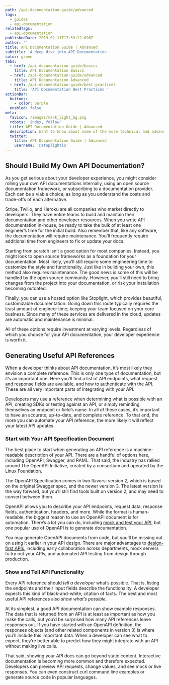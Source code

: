 ```yaml
---
path: /api-documentation-guide/advanced
tags:
  - guides
  - api-documentation
relatedTags:
  - api-documentation
publishedDate: 2019-02-11T17:59:22.696Z
author: ''
title: API Documentation Guide | Advanced
subtitle: 'A deep dive into API Documentation '
color: green
tabs:
  - href: /api-documentation-guide/basics
    title: API Documentation Basics
  - href: /api-documentation-guide/advanced
    title: API Documentation Advanced
  - href: /api-documentation-guide/best-practices
    title: 'API Documentation Best Practices '
actionBar:
  buttons:
    - color: purple
  enabled: false
meta:
  favicon: /images/mark_light_bg.png
  robots: 'index, follow'
  title: API Documentation Guide | Advanced
  description: Want to know about some of the more technical and advanced aspects of API Documentation? Find out some of the more in-depth aspects with Stoplight.
  twitter:
    title: API Documentation Guide | Advanced
    username: '@stoplightio'
---
```

## Should I Build My Own API Documentation?
As you get serious about your developer experience, you might consider rolling your own API documentations internally, using an open source documentation framework, or subscribing to a documentation provider. Each can be a viable choice, as long as you understand the costs and trade-offs of each alternative.

Stripe, Twilio, and Heroku are all companies who market directly to developers. They have entire teams to build and maintain their documentation and other developer resources. When you write API documentation in-house, be ready to take the bulk of at least one engineer’s time for the initial build. Also remember that, like any software, the documentation will require maintenance. You’ll frequently require additional time from engineers to fix or update your docs.

Starting from scratch isn’t a good option for most companies. Instead, you might look to open source frameworks as a foundation for your documentation. Most likely, you’ll still require some engineering time to customize the style and functionality. Just like in building your own, this method also requires maintenance. The good news is some of this will be handled by the open source community. However, you’ll still need to bring changes from the project into your documentation, or risk your installation becoming outdated.

Finally, you can use a hosted option like Stoplight, which provides beautiful, customizable documentation. Going down this route typically requires the least amount of engineer time; keeping your team focused on your core business. Since many of these services are delivered in the cloud, updates are automatic and maintenance is minimal. 

All of these options require investment at varying levels. Regardless of which you choose for your API documentation, your developer experience is worth it.

## Generating Useful API References
When a developer thinks about API documentation, it’s most likely they envision a complete reference. This is only one type of documentation, but it’s an important one. Here you’ll find a list of API endpoints, what request and response fields are available, and how to authenticate with the API. These are all very important parts of integrating with your API.

Developers may use a reference when determining what is possible with an API, creating SDKs or testing against an API, or simply reminding themselves an endpoint or field’s name. In all of these cases, it’s important to have an accurate, up-to-date, and complete reference. To that end, the more you can automate your API reference, the more likely it will reflect your latest API updates.
### Start with Your API Specification Document
The best place to start when generating an API reference is a machine-readable description of your API. There are a handful of options here, including OpenAPI, Swagger, and RAML. That said, the industry has rallied around The OpenAPI Initiative, created by a consortium and operated by the Linux Foundation.

The OpenAPI Specification comes in two flavors: version 2, which is based on the original Swagger spec, and the newer version 3. The latest version is the way forward, but you’ll still find tools built on version 2, and may need to convert between them.

OpenAPI allows you to describe your API endpoints, request data, response fields, authentication, headers, and more. While the format is human-readable, the biggest reason to use an OpenAPI document is for automation. There’s a lot you can do, including [mock and test your API](/mock-api-guide/basics/), but one popular use of OpenAPI is to generate documentation.

You may generate OpenAPI documents from code, but you’ll be missing out on using it earlier in your API design. There are major advantages to [design-first APIs](/api-design-guide/basics/), including early collaboration across departments, mock servers to try out your APIs, and automated API testing from design through production.
### Show and Tell API Functionality
Every API reference should _tell a developer_ what’s possible. That is, listing the endpoints and their input fields describe the functionality. A developer expects this kind of black-and-white, citation of facts. The best and most useful API references also _show what’s possible_.

At its simplest, a good API documentation can show example responses. The data that is returned from an API is at least as important as how you make the calls, but you’d be surprised how many API references leave responses out. If you have started with an OpenAPI definition, the responses objects (and other related components in version 3) is where you’ll include this important data. When a developer can see what to expect, they’re better able to predict how they might integrate with an API without making live calls.

That said, showing your API docs can go beyond static content. Interactive documentation is becoming more common and therefore expected. Developers can preview API requests, change values, and see mock or live responses. You can even construct curl command line examples or generate source code in popular languages.
